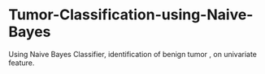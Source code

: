 # Tumor-Classification-using-Naive-Bayes
Using Naive Bayes Classifier, identification of benign tumor , on univariate feature. 
